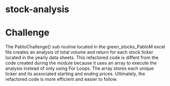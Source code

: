 # stock-analysis

# Challenge

The PabloChallenge() sub routine located in the green_stocks_PabloM excel file creates an analysis of total volume and return for each stock ticker located in the yearly data sheets. This refactored code is diffent from the code created during the module because it uses an array to execute the analysis instead of only using For Loops. The array stores each unique ticker and its associated starting and ending prices. Ultimately, the refactored code is more efficient and easier to follow.
